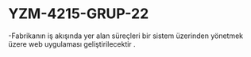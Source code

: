 # YZM-4215-GRUP-22

-Fabrikanın iş akışında yer alan süreçleri bir sistem üzerinden yönetmek üzere web uygulaması geliştirilecektir .
